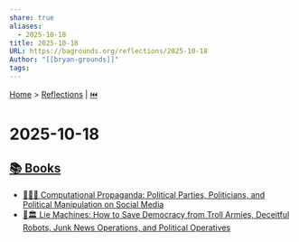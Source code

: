 ```yaml
---
share: true
aliases:
  - 2025-10-18
title: 2025-10-18
URL: https://bagrounds.org/reflections/2025-10-18
Author: "[[bryan-grounds]]"
tags:
---
```

[Home](../index.md) > [Reflections](./index.md) | [⏮️](./2025-10-17.md)  
# 2025-10-18  
## [📚 Books](../books/index.md)  
- [📱📢🤖 Computational Propaganda: Political Parties, Politicians, and Political Manipulation on Social Media](../books/computational-propaganda-political-parties-politicians-and-political-manipulation-on-social-media.md)  
- [🤖🏛️ Lie Machines: How to Save Democracy from Troll Armies, Deceitful Robots, Junk News Operations, and Political Operatives](../books/lie-machines-how-to-save-democracy-from-troll-armies-deceitful-robots-junk-news-operations-and-political-operatives.md)